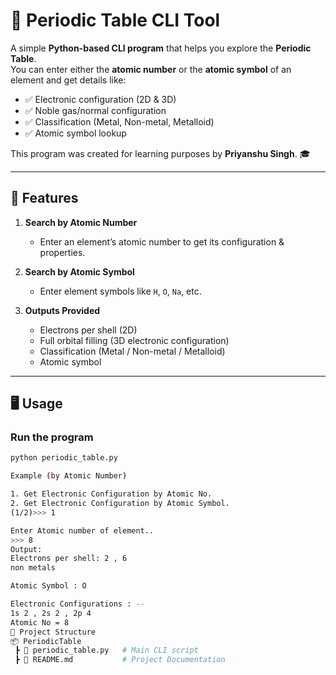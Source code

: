 # 🔬 Periodic Table CLI Tool  

A simple **Python-based CLI program** that helps you explore the **Periodic Table**.  
You can enter either the **atomic number** or the **atomic symbol** of an element and get details like:  

- ✅ Electronic configuration (2D & 3D)  
- ✅ Noble gas/normal configuration  
- ✅ Classification (Metal, Non-metal, Metalloid)  
- ✅ Atomic symbol lookup  

This program was created for learning purposes by **Priyanshu Singh**. 🎓  

---

## 📌 Features  

1. **Search by Atomic Number**  
   - Enter an element’s atomic number to get its configuration & properties.  

2. **Search by Atomic Symbol**  
   - Enter element symbols like `H`, `O`, `Na`, etc.  

3. **Outputs Provided**  
   - Electrons per shell (2D)  
   - Full orbital filling (3D electronic configuration)  
   - Classification (Metal / Non-metal / Metalloid)  
   - Atomic symbol  

---

## 🖥️ Usage  

### Run the program  
```bash
python periodic_table.py

Example (by Atomic Number)

1. Get Electronic Configuration by Atomic No.
2. Get Electronic Configuration by Atomic Symbol.
(1/2)>>> 1

Enter Atomic number of element..
>>> 8
Output:
Electrons per shell: 2 , 6
non metals

Atomic Symbol : O 

Electronic Configurations : --
1s 2 , 2s 2 , 2p 4
Atomic No = 8
📂 Project Structure
📦 PeriodicTable
 ┣ 📜 periodic_table.py   # Main CLI script
 ┣ 📜 README.md           # Project Documentation
 
